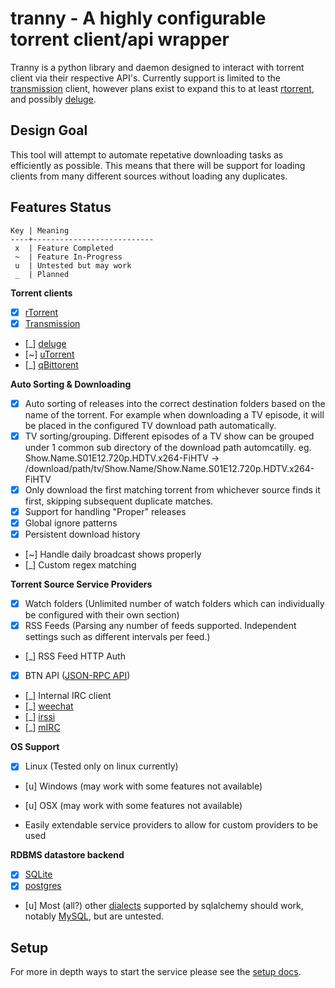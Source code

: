 # tranny - A highly configurable torrent client/api wrapper

Tranny is a python library and daemon designed to interact with torrent client via their respective
API's. Currently support is limited to the [transmission](http://www.transmissionbt.com/) client, however
plans exist to expand this to at least [rtorrent](http://libtorrent.rakshasa.no/), and possibly
[deluge](http://deluge-torrent.org/).

## Design Goal

This tool will attempt to automate repetative downloading tasks as efficiently as possible. This
means that there will be support for loading clients from many different sources without loading
any duplicates.

## Features Status

    Key | Meaning
    ----+---------------------------
     x  | Feature Completed
     ~  | Feature In-Progress
     u  | Untested but may work
     _  | Planned

**Torrent clients**

- [x] [rTorrent](https://github.com/rakshasa/rtorrent)
- [x] [Transmission](http://www.transmissionbt.com/)
- [_] [deluge](http://deluge-torrent.org/)
- [~] [uTorrent](http://www.utorrent.com/)
- [_] [qBittorent](http://www.qbittorrent.org/)


**Auto Sorting & Downloading**

- [x] Auto sorting of releases into the correct destination folders based on the name of the torrent. For example
when downloading a TV episode, it will be placed in the configured TV download path automatically.
- [x] TV sorting/grouping. Different episodes of a TV show can be grouped under 1 common sub directory of the
download path automcatilly. eg. Show.Name.S01E12.720p.HDTV.x264-FiHTV -> /download/path/tv/Show.Name/Show.Name.S01E12.720p.HDTV.x264-FiHTV
- [x] Only download the first matching torrent from whichever source finds it first, skipping subsequent duplicate
matches.
- [x] Support for handling "Proper" releases
- [x] Global ignore patterns
- [x] Persistent download history
- [~] Handle daily broadcast shows properly
- [_] Custom regex matching

**Torrent Source Service Providers**

- [x] Watch folders (Unlimited number of watch folders which can individually be configured with their own section)
- [x] RSS Feeds (Parsing any number of feeds supported. Independent settings such as different intervals per feed.)
- [_] RSS Feed HTTP Auth
- [x] BTN API ([JSON-RPC API](http://btnapps.net/docs.php))
- [_] Internal IRC client
- [_] [weechat](http://www.weechat.org/)
- [_] [irssi](http://www.irssi.org/)
- [_] [mIRC](http://www.mirc.com/)

**OS Support**

- [x] Linux (Tested only on linux currently)
- [u] Windows (may work with some features not available)
- [u] OSX (may work with some features not available)


- Easily extendable service providers to allow for custom providers to be used

**RDBMS datastore backend**

- [x] [SQLite](http://www.sqlite.org/)
- [x] [postgres](http://www.postgresql.org/)
- [u] Most (all?) other [dialects](http://docs.sqlalchemy.org/en/rel_0_8/dialects/) supported by sqlalchemy
should work, notably [MySQL](http://www.mysql.com/), but are untested.

## Setup

For more in depth ways to start the service please see the [setup docs](docs/setup.md).
